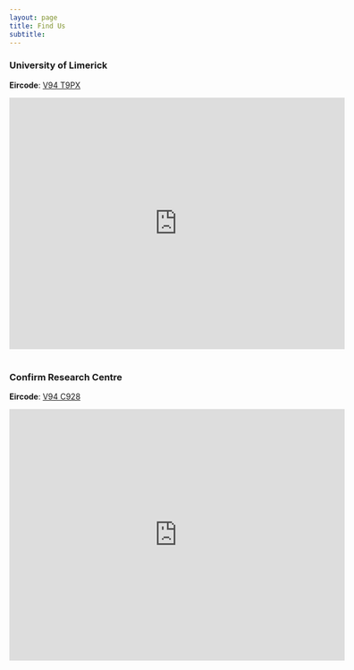 ```yaml
---
layout: page
title: Find Us
subtitle: 
---
```



### University of Limerick
**Eircode**: [V94 T9PX](https://www.google.com/maps/dir//Sreelane,+Co.+Limerick,+V94+T9PX/@52.673698,-8.6421475,12z/data=!4m8!4m7!1m0!1m5!1m1!1s0x485b5e984fedfcc1:0xc891058181c8b1fc!2m2!1d-8.5721075!2d52.6736146)  

<div class="map-responsive">
<iframe src="https://www.google.com/maps/embed?pb=!1m18!1m12!1m3!1d2419.2462241370467!2d-8.574625884039518!3d52.67359133258743!2m3!1f0!2f0!3f0!3m2!1i1024!2i768!4f13.1!3m3!1m2!1s0x485b5e98212e5873%3A0xca7febf3aac3fc2d!2sUniversity%20of%20Limerick!5e0!3m2!1sen!2sie!4v1657716575176!5m2!1sen!2sie" width="600" height="450" style="border:0;" allowfullscreen="" loading="lazy" referrerpolicy="no-referrer-when-downgrade"></iframe>
</div>

<!-- Add some space between them -->
<br>

### Confirm Research Centre
**Eircode**: [V94 C928](https://www.google.com/maps/place/Confirm+Centre/@52.6647617,-8.5875824,17z/data=!3m1!4b1!4m5!3m4!1s0x485b5dc773a04575:0x89af5e50979e6614!8m2!3d52.6644957!4d-8.5850515)

<div class="map-responsive">
<iframe src="https://www.google.com/maps/embed?pb=!1m18!1m12!1m3!1d2419.7351249302446!2d-8.5853937!3d52.66476169999999!2m3!1f0!2f0!3f0!3m2!1i1024!2i768!4f13.1!3m3!1m2!1s0x485b5dc773a04575%3A0x89af5e50979e6614!2sConfirm%20Centre!5e0!3m2!1sen!2sie!4v1668606348146!5m2!1sen!2sie" width="600" height="450" style="border:0;" allowfullscreen="" loading="lazy" referrerpolicy="no-referrer-when-downgrade"></iframe>
</div>
